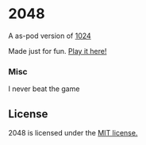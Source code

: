 # 2048
A as-pod version of [1024](https://play.google.com/store/apps/details?id=com.veewo.a1024) 

Made just for fun. [Play it here!](http://2013gang.github.io/as-pod/)

### Misc
I never beat the game

## License
2048 is licensed under the [MIT license.](https://github.com/gabrielecirulli/2048/blob/master/LICENSE.txt)
